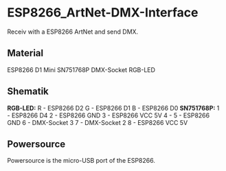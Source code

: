 # ESP8266_ArtNet-DMX-Interface
Receiv with a ESP8266 ArtNet and send DMX.

## Material
ESP8266 D1 Mini
SN751768P
DMX-Socket
RGB-LED

## Shematik
**RGB-LED:**
        R - ESP8266 D2
        G - ESP8266 D1
        B - ESP8266 D0
**SN751768P:**
        1 - ESP8266 D4
        2 - ESP8266 GND
        3 - ESP8266 VCC 5V
        4 -
        5 - ESP8266 GND
        6 - DMX-Socket 3
        7 - DMX-Socket 2
        8 - ESP8266 VCC 5V
## Powersource 
Powersource is the micro-USB port of the ESP8266.
